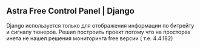 ## Astra Free Control Panel | Django
Django используется только для отображения информации по битрейту и сигналу тюнеров.
Решил построить проект потому что на просторах инета не нашел решения мониторинга free версии ( т.е. 4.4.182)
